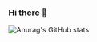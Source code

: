 ### Hi there 👋


![Anurag's GitHub stats](https://github-readme-stats.vercel.app/api?username=pedrotb&show_icons=true&theme=dark)
